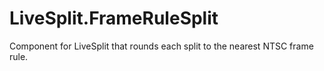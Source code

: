 # LiveSplit.FrameRuleSplit
Component for LiveSplit that rounds each split to the nearest NTSC frame rule.
